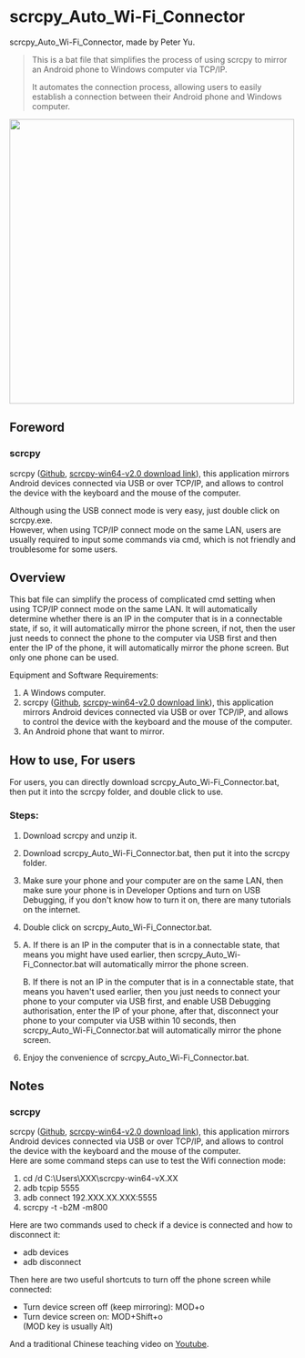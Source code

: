 # scrcpy_Auto_Wi-Fi_Connector
scrcpy_Auto_Wi-Fi_Connector, made by Peter Yu.

> This is a bat file that simplifies the process of using scrcpy to mirror an Android phone to Windows computer via TCP/IP.
> 
> It automates the connection process, allowing users to easily establish a connection between their Android phone and Windows computer.

 <img src= "https://github.com/peter890331/scrcpy_Auto_Wi-Fi_Connector/blob/figures/showcase.png" width="500px">

## Foreword
### scrcpy
scrcpy ([Github][1], [scrcpy-win64-v2.0 download link][2]), this application mirrors Android devices connected via USB or over TCP/IP, and allows to control the device with the keyboard and the mouse of the computer.    

Although using the USB connect mode is very easy, just double click on scrcpy.exe.  
However, when using TCP/IP connect mode on the same LAN, users are usually required to input some commands via cmd, which is not friendly and troublesome for some users.

[1]: https://github.com/Genymobile/scrcpy
[2]: https://github.com/Genymobile/scrcpy/releases/download/v2.0/scrcpy-win64-v2.0.zip

## Overview
This bat file can simplify the process of complicated cmd setting when using TCP/IP connect mode on the same LAN. It will automatically determine whether there is an IP in the computer that is in a connectable state, if so, it will automatically mirror the phone screen, if not, then the user just needs to connect the phone to the computer via USB first and then enter the IP of the phone, it will automatically mirror the phone screen. But only one phone can be used.

Equipment and Software Requirements:
 1. A Windows computer.
 2. scrcpy ([Github][2], [scrcpy-win64-v2.0 download link][3]), this application mirrors Android devices connected via USB or over TCP/IP, and allows to control the device with the keyboard and the mouse of the computer.
 3. An Android phone that want to mirror.

## How to use, For users
  For users, you can directly download scrcpy_Auto_Wi-Fi_Connector.bat, then put it into the scrcpy folder, and double click to use.
### Steps:
  1. Download scrcpy and unzip it.
  2. Download scrcpy_Auto_Wi-Fi_Connector.bat, then put it into the scrcpy folder.
  3. Make sure your phone and your computer are on the same LAN, then make sure your phone is in Developer Options and turn on USB Debugging, if you don't know how to turn it on, there are many tutorials on the internet.
  4. Double click on scrcpy_Auto_Wi-Fi_Connector.bat.
  5. 
     A. If there is an IP in the computer that is in a connectable state, that means you might have used earlier, then scrcpy_Auto_Wi-Fi_Connector.bat will automatically mirror the phone screen.
     
     B. If there is not an IP in the computer that is in a connectable state, that means you haven't used earlier, then you just needs to connect your phone to your computer via USB first, and enable USB Debugging authorisation, enter the IP of your phone, after that, disconnect your phone to your computer via USB within 10 seconds, then scrcpy_Auto_Wi-Fi_Connector.bat will automatically mirror the phone screen.
  6. Enjoy the convenience of scrcpy_Auto_Wi-Fi_Connector.bat.

## Notes
### scrcpy
scrcpy ([Github][1], [scrcpy-win64-v2.0 download link][2]), this application mirrors Android devices connected via USB or over TCP/IP, and allows to control the device with the keyboard and the mouse of the computer.  
Here are some command steps can use to test the Wifi connection mode:
 1. cd /d C:\Users\XXX\scrcpy-win64-vX.XX
 2. adb tcpip 5555
 3. adb connect 192.XXX.XX.XXX:5555
 4. scrcpy -t -b2M -m800

Here are two commands used to check if a device is connected and how to disconnect it:
- adb devices
- adb disconnect
   
Then here are two useful shortcuts to turn off the phone screen while connected:
- Turn device screen off (keep mirroring):	MOD+o
- Turn device screen on:	MOD+Shift+o  
  (MOD key is usually Alt)
  
And a traditional Chinese teaching video on [Youtube][3].

[3]: https://youtu.be/WkTd5OxDZ-8

